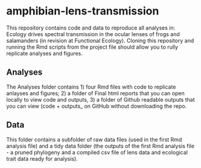 # amphibian-lens-transmission
This repository contains code and data to reproduce all analyses in: Ecology drives spectral transmission in the ocular lenses of frogs and salamanders (in revision at Functional Ecology). Cloning this repository and running the Rmd scripts from the project file should allow you to rully replicate analyses and figures. 

## Analyses
The Analyses folder contains 1) four Rmd files with code to replicate anlayses and figures; 2) a folder of Final html reports that you can open locally to view code and outputs, 3) a folder of Github readable outputs that you can view (code + outputs_ on GitHub without downloading the repo. 

## Data
This folder contains a subfolder of raw data files (used in the first Rmd analysis file) and a tidy data folder (the outputs of the first Rmd analysis file - a pruned phylogeny and a compiled csv file of lens data and ecological trait data ready for analysis).
